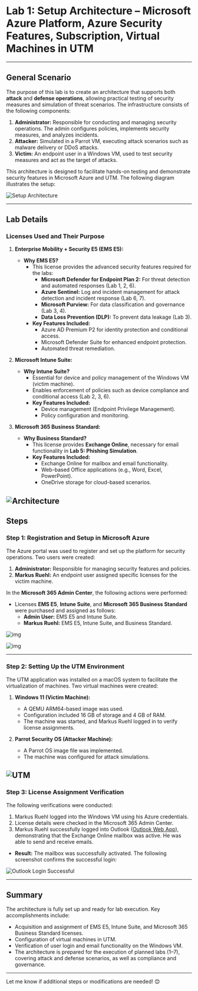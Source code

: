 # **Lab 1: Setup Architecture – Microsoft Azure Platform, Azure Security Features, Subscription, Virtual Machines in UTM**

---

## **General Scenario**

The purpose of this lab is to create an architecture that supports both **attack** and **defense operations**, allowing practical testing of security measures and simulation of threat scenarios. The infrastructure consists of the following components:

1. **Administrator:** Responsible for conducting and managing security operations. The admin configures policies, implements security measures, and analyzes incidents.
2. **Attacker:** Simulated in a Parrot VM, executing attack scenarios such as malware delivery or DDoS attacks.
3. **Victim:** An endpoint user in a Windows VM, used to test security measures and act as the target of attacks.

This architecture is designed to facilitate hands-on testing and demonstrate security features in Microsoft Azure and UTM. The following diagram illustrates the setup:

![Setup Architecture](Setup.png)

---

## **Lab Details**

### **Licenses Used and Their Purpose**

1. **Enterprise Mobility + Security E5 (EMS E5):**
   - **Why EMS E5?**
     - This license provides the advanced security features required for the labs:
       - **Microsoft Defender for Endpoint Plan 2:** For threat detection and automated responses (Lab 1, 2, 6).
       - **Azure Sentinel:** Log and incident management for attack detection and incident response (Lab 6, 7).
       - **Microsoft Purview:** For data classification and governance (Lab 3, 4).
       - **Data Loss Prevention (DLP):** To prevent data leakage (Lab 3).
     - **Key Features Included:**
       - Azure AD Premium P2 for identity protection and conditional access.
       - Microsoft Defender Suite for enhanced endpoint protection.
       - Automated threat remediation.

2. **Microsoft Intune Suite:**
   - **Why Intune Suite?**
     - Essential for device and policy management of the Windows VM (victim machine).
     - Enables enforcement of policies such as device compliance and conditional access (Lab 2, 3, 6).
     - **Key Features Included:**
       - Device management (Endpoint Privilege Management).
       - Policy configuration and monitoring.

3. **Microsoft 365 Business Standard:**
   - **Why Business Standard?**
     - This license provides **Exchange Online**, necessary for email functionality in **Lab 5: Phishing Simulation**.
     - **Key Features Included:**
       - Exchange Online for mailbox and email functionality.
       - Web-based Office applications (e.g., Word, Excel, PowerPoint).
       - OneDrive storage for cloud-based scenarios.

![Architecture](https://i.imgur.com/IfvPzDt.png)
---

## **Steps**

### **Step 1: Registration and Setup in Microsoft Azure**

The Azure portal was used to register and set up the platform for security operations. Two users were created:

1. **Administrator:** Responsible for managing security features and policies.
2. **Markus Ruehl:** An endpoint user assigned specific licenses for the victim machine.

In the **Microsoft 365 Admin Center**, the following actions were performed:
- Licenses **EMS E5**, **Intune Suite**, and **Microsoft 365 Business Standard** were purchased and assigned as follows:
  - **Admin User:** EMS E5 and Intune Suite.
  - **Markus Ruehl:** EMS E5, Intune Suite, and Business Standard.

![img](https://i.imgur.com/rHADmIh.png)

![img](https://i.imgur.com/vlan9Wg.png)

---

### **Step 2: Setting Up the UTM Environment**

The UTM application was installed on a macOS system to facilitate the virtualization of machines. Two virtual machines were created:

1. **Windows 11 (Victim Machine):**
   - A QEMU ARM64-based image was used.
   - Configuration included 16 GB of storage and 4 GB of RAM.
   - The machine was started, and Markus Ruehl logged in to verify license assignments.

2. **Parrot Security OS (Attacker Machine):**
   - A Parrot OS image file was implemented.
   - The machine was configured for attack simulations.

![UTM](https://i.imgur.com/FldL8Fk.png)
---

### **Step 3: License Assignment Verification**

The following verifications were conducted:
1. Markus Ruehl logged into the Windows VM using his Azure credentials.
2. License details were checked in the Microsoft 365 Admin Center.
3. Markus Ruehl successfully logged into Outlook ([Outlook Web App](https://outlook.office365.com)), demonstrating that the Exchange Online mailbox was active. He was able to send and receive emails.

- **Result:** The mailbox was successfully activated. The following screenshot confirms the successful login:

![Outlook Login Successful](https://i.imgur.com/gwwL92j.png)

---

## **Summary**

The architecture is fully set up and ready for lab execution. Key accomplishments include:
- Acquisition and assignment of EMS E5, Intune Suite, and Microsoft 365 Business Standard licenses.
- Configuration of virtual machines in UTM.
- Verification of user login and email functionality on the Windows VM.
- The architecture is prepared for the execution of planned labs (1–7), covering attack and defense scenarios, as well as compliance and governance.

---

Let me know if additional steps or modifications are needed! 😊
